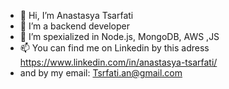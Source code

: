 - 👋 Hi, I’m Anastasya Tsarfati
- 👀 I’m a backend developer
- 🌱 I’m spexialized in Node.js, MongoDB, AWS ,JS
- 📫 You can find me on Linkedin by this adress https://www.linkedin.com/in/anastasya-tsarfati/
- and by my email: Tsrfati.an@gmail.com

<!---
an-tsarfati/an-tsarfati is a ✨ special ✨ repository because its `README.md` (this file) appears on your GitHub profile.
You can click the Preview link to take a look at your changes.
--->
